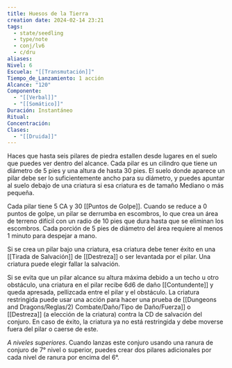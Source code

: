 ```yaml
---
title: Huesos de la Tierra
creation date: 2024-02-14 23:21
tags:
  - state/seedling
  - type/note
  - conj/lv6
  - c/dru
aliases: 
Nivel: 6
Escuela: "[[Transmutación]]"
Tiempo_de_Lanzamiento: 1 acción
Alcance: "120"
Componente:
  - "[[Verbal]]"
  - "[[Somático]]"
Duración: Instantáneo
Ritual: 
Concentración: 
Clases:
  - "[[Druida]]"
---
```

Haces que hasta seis pilares de piedra estallen desde lugares en el suelo que puedes ver dentro del alcance. Cada pilar es un cilindro que tiene un diámetro de 5 pies y una altura de hasta 30 pies. El suelo donde aparece un pilar debe ser lo suficientemente ancho para su diámetro, y puedes apuntar al suelo debajo de una criatura si esa criatura es de tamaño Mediano o más pequeña. 

Cada pilar tiene 5 CA y 30 [[Puntos de Golpe]]. Cuando se reduce a 0 puntos de golpe, un pilar se derrumba en escombros, lo que crea un área de terreno difícil con un radio de 10 pies que dura hasta que se eliminan los escombros. Cada porción de 5 pies de diámetro del área requiere al menos 1 minuto para despejar a mano.

Si se crea un pilar bajo una criatura, esa criatura debe tener éxito en una [[Tirada de Salvación]] de [[Destreza]] o ser levantada por el pilar. Una criatura puede elegir fallar la salvación.

Si se evita que un pilar alcance su altura máxima debido a un techo u otro obstáculo, una criatura en el pilar recibe 6d6 de daño [[Contundente]] y queda apresada, pellizcada entre el pilar y el obstáculo. La criatura restringida puede usar una acción para hacer una prueba de [[Dungeons and Dragons/Reglas/2) Combate/Daño/Tipo de Daño/Fuerza]] o [[Destreza]] (a elección de la criatura) contra la CD de salvación del conjuro. En caso de éxito, la criatura ya no está restringida y debe moverse fuera del pilar o caerse de este.

*A niveles superiores*. Cuando lanzas este conjuro usando una ranura de conjuro de 7° nivel o superior, puedes crear dos pilares adicionales por cada nivel de ranura por encima del 6°.